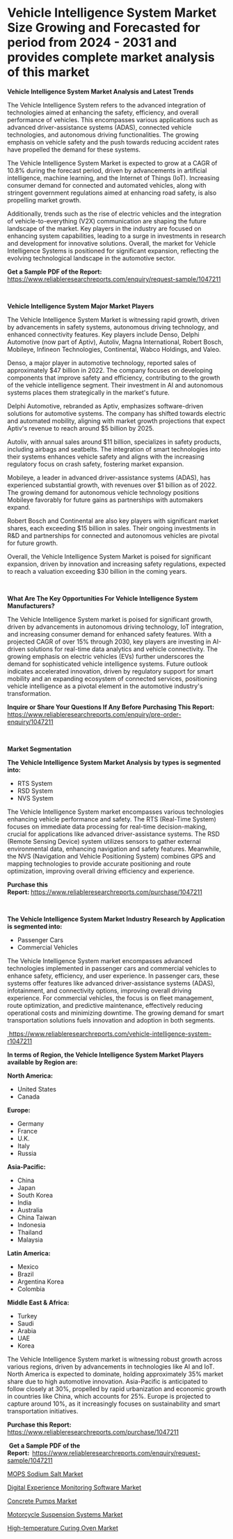 <p><h1>Vehicle Intelligence System Market Size Growing and Forecasted for period from 2024 - 2031 and provides complete market analysis of this market</h1></p><p><strong>Vehicle Intelligence System Market Analysis and Latest Trends</strong></p>
<p><p>The Vehicle Intelligence System refers to the advanced integration of technologies aimed at enhancing the safety, efficiency, and overall performance of vehicles. This encompasses various applications such as advanced driver-assistance systems (ADAS), connected vehicle technologies, and autonomous driving functionalities. The growing emphasis on vehicle safety and the push towards reducing accident rates have propelled the demand for these systems. </p><p>The Vehicle Intelligence System Market is expected to grow at a CAGR of 10.8% during the forecast period, driven by advancements in artificial intelligence, machine learning, and the Internet of Things (IoT). Increasing consumer demand for connected and automated vehicles, along with stringent government regulations aimed at enhancing road safety, is also propelling market growth. </p><p>Additionally, trends such as the rise of electric vehicles and the integration of vehicle-to-everything (V2X) communication are shaping the future landscape of the market. Key players in the industry are focused on enhancing system capabilities, leading to a surge in investments in research and development for innovative solutions. Overall, the market for Vehicle Intelligence Systems is positioned for significant expansion, reflecting the evolving technological landscape in the automotive sector.</p></p>
<p><strong>Get a Sample PDF of the Report:&nbsp;</strong> <a href="https://www.reliableresearchreports.com/enquiry/request-sample/1047211?utm_campaign=37&utm_medium=2&utm_source=Github&utm_content=ia&utm_term=06122024&utm_id=vehicle-intelligence-system">https://www.reliableresearchreports.com/enquiry/request-sample/1047211</a></p>
<p>&nbsp;</p>
<p><strong>Vehicle Intelligence System Major Market Players</strong></p>
<p><p>The Vehicle Intelligence System Market is witnessing rapid growth, driven by advancements in safety systems, autonomous driving technology, and enhanced connectivity features. Key players include Denso, Delphi Automotive (now part of Aptiv), Autoliv, Magna International, Robert Bosch, Mobileye, Infineon Technologies, Continental, Wabco Holdings, and Valeo.</p><p>Denso, a major player in automotive technology, reported sales of approximately $47 billion in 2022. The company focuses on developing components that improve safety and efficiency, contributing to the growth of the vehicle intelligence segment. Their investment in AI and autonomous systems places them strategically in the market's future.</p><p>Delphi Automotive, rebranded as Aptiv, emphasizes software-driven solutions for automotive systems. The company has shifted towards electric and automated mobility, aligning with market growth projections that expect Aptiv's revenue to reach around $5 billion by 2025.</p><p>Autoliv, with annual sales around $11 billion, specializes in safety products, including airbags and seatbelts. The integration of smart technologies into their systems enhances vehicle safety and aligns with the increasing regulatory focus on crash safety, fostering market expansion.</p><p>Mobileye, a leader in advanced driver-assistance systems (ADAS), has experienced substantial growth, with revenues over $1 billion as of 2022. The growing demand for autonomous vehicle technology positions Mobileye favorably for future gains as partnerships with automakers expand.</p><p>Robert Bosch and Continental are also key players with significant market shares, each exceeding $15 billion in sales. Their ongoing investments in R&D and partnerships for connected and autonomous vehicles are pivotal for future growth.</p><p>Overall, the Vehicle Intelligence System Market is poised for significant expansion, driven by innovation and increasing safety regulations, expected to reach a valuation exceeding $30 billion in the coming years.</p></p>
<p>&nbsp;</p>
<p><strong>What Are The Key Opportunities For Vehicle Intelligence System Manufacturers?</strong></p>
<p><p>The Vehicle Intelligence System market is poised for significant growth, driven by advancements in autonomous driving technology, IoT integration, and increasing consumer demand for enhanced safety features. With a projected CAGR of over 15% through 2030, key players are investing in AI-driven solutions for real-time data analytics and vehicle connectivity. The growing emphasis on electric vehicles (EVs) further underscores the demand for sophisticated vehicle intelligence systems. Future outlook indicates accelerated innovation, driven by regulatory support for smart mobility and an expanding ecosystem of connected services, positioning vehicle intelligence as a pivotal element in the automotive industry's transformation.</p></p>
<p><strong>Inquire or Share Your Questions If Any Before Purchasing This Report:</strong> <a href="https://www.reliableresearchreports.com/enquiry/pre-order-enquiry/1047211?utm_campaign=37&utm_medium=2&utm_source=Github&utm_content=ia&utm_term=06122024&utm_id=vehicle-intelligence-system">https://www.reliableresearchreports.com/enquiry/pre-order-enquiry/1047211</a></p>
<p>&nbsp;</p>
<p><strong>Market Segmentation</strong></p>
<p><strong>The Vehicle Intelligence System Market Analysis by types is segmented into:</strong></p>
<p><ul><li>RTS System</li><li>RSD System</li><li>NVS System</li></ul></p>
<p><p>The Vehicle Intelligence System market encompasses various technologies enhancing vehicle performance and safety. The RTS (Real-Time System) focuses on immediate data processing for real-time decision-making, crucial for applications like advanced driver-assistance systems. The RSD (Remote Sensing Device) system utilizes sensors to gather external environmental data, enhancing navigation and safety features. Meanwhile, the NVS (Navigation and Vehicle Positioning System) combines GPS and mapping technologies to provide accurate positioning and route optimization, improving overall driving efficiency and experience.</p></p>
<p><strong>Purchase this Report:&nbsp;</strong><a href="https://www.reliableresearchreports.com/purchase/1047211?utm_campaign=37&utm_medium=2&utm_source=Github&utm_content=ia&utm_term=06122024&utm_id=vehicle-intelligence-system">https://www.reliableresearchreports.com/purchase/1047211</a></p>
<p>&nbsp;</p>
<p><strong>The Vehicle Intelligence System Market Industry Research by Application is segmented into:</strong></p>
<p><ul><li>Passenger Cars</li><li>Commercial Vehicles</li></ul></p>
<p><p>The Vehicle Intelligence System market encompasses advanced technologies implemented in passenger cars and commercial vehicles to enhance safety, efficiency, and user experience. In passenger cars, these systems offer features like advanced driver-assistance systems (ADAS), infotainment, and connectivity options, improving overall driving experience. For commercial vehicles, the focus is on fleet management, route optimization, and predictive maintenance, effectively reducing operational costs and minimizing downtime. The growing demand for smart transportation solutions fuels innovation and adoption in both segments.</p></p>
<p><a href="https://www.reliableresearchreports.com/vehicle-intelligence-system-r1047211?utm_campaign=37&utm_medium=2&utm_source=Github&utm_content=ia&utm_term=06122024&utm_id=vehicle-intelligence-system">&nbsp;https://www.reliableresearchreports.com/vehicle-intelligence-system-r1047211</a></p>
<p><strong>In terms of Region, the Vehicle Intelligence System Market Players available by Region are:</strong></p>
<p>
    <p> <strong> North America: </strong>
        <ul>
            <li>United States</li>
            <li>Canada</li>
        </ul>
        </p> 
    <p> <strong> Europe: </strong>
        <ul>
            <li>Germany</li>
            <li>France</li>
            <li>U.K.</li>
            <li>Italy</li>
            <li>Russia</li>
        </ul>
        </p> 
    <p> <strong> Asia-Pacific: </strong>
        <ul>
            <li>China</li>
            <li>Japan</li>
            <li>South Korea</li>
            <li>India</li>
            <li>Australia</li>
            <li>China Taiwan</li>
            <li>Indonesia</li>
            <li>Thailand</li>
            <li>Malaysia</li>
        </ul>
        </p> 
    <p> <strong> Latin America: </strong>
        <ul>
            <li>Mexico</li>
            <li>Brazil</li>
            <li>Argentina Korea</li>
            <li>Colombia</li>
        </ul>
        </p> 
    <p> <strong> Middle East & Africa: </strong>
        <ul>
            <li>Turkey</li>
            <li>Saudi</li>
            <li>Arabia</li>
            <li>UAE</li>
            <li>Korea</li>
        </ul>
    </p>
    </p>
<p><p>The Vehicle Intelligence System market is witnessing robust growth across various regions, driven by advancements in technologies like AI and IoT. North America is expected to dominate, holding approximately 35% market share due to high automotive innovation. Asia-Pacific is anticipated to follow closely at 30%, propelled by rapid urbanization and economic growth in countries like China, which accounts for 25%. Europe is projected to capture around 10%, as it increasingly focuses on sustainability and smart transportation initiatives.</p></p>
<p><strong>Purchase this Report: </strong><a href="https://www.reliableresearchreports.com/purchase/1047211?utm_campaign=37&utm_medium=2&utm_source=Github&utm_content=ia&utm_term=06122024&utm_id=vehicle-intelligence-system">https://www.reliableresearchreports.com/purchase/1047211</a></p>
<p>&nbsp;<strong>Get a Sample PDF of the Report:&nbsp;&nbsp;</strong><a href="https://www.reliableresearchreports.com/enquiry/request-sample/1047211?utm_campaign=37&utm_medium=2&utm_source=Github&utm_content=ia&utm_term=06122024&utm_id=vehicle-intelligence-system">https://www.reliableresearchreports.com/enquiry/request-sample/1047211</a></p>
<p><strong></strong></p>
<p><p><a href="https://issuu.com/reportprime-2/docs/mops-sodium-salt-market-size-2030.pptx?utm_campaign=37&utm_medium=2&utm_source=Github&utm_content=ia&utm_term=06122024&utm_id=vehicle-intelligence-system">MOPS Sodium Salt Market</a></p><p><a href="https://www.linkedin.com/pulse/dynamics-revenue-generation-digital-experience-monitoring-fiwef?utm_campaign=37&utm_medium=2&utm_source=Github&utm_content=ia&utm_term=06122024&utm_id=vehicle-intelligence-system">Digital Experience Monitoring Software Market</a></p><p><a href="https://github.com/AngelaWalsh696/Market-Research-Report-List-1/blob/main/concrete-pumps-market.md?utm_campaign=37&utm_medium=2&utm_source=Github&utm_content=ia&utm_term=06122024&utm_id=vehicle-intelligence-system">Concrete Pumps Market</a></p><p><a href="https://github.com/SanjidaKhan901/Market-Research-Report-List-1/blob/main/motorcycle-suspension-systems-market.md?utm_campaign=37&utm_medium=2&utm_source=Github&utm_content=ia&utm_term=06122024&utm_id=vehicle-intelligence-system">Motorcycle Suspension Systems Market</a></p><p><a href="https://issuu.com/reportprime-2/docs/high-temperature-curing-oven-market-size-2030.pptx?utm_campaign=37&utm_medium=2&utm_source=Github&utm_content=ia&utm_term=06122024&utm_id=vehicle-intelligence-system">High-temperature Curing Oven Market</a></p></p>